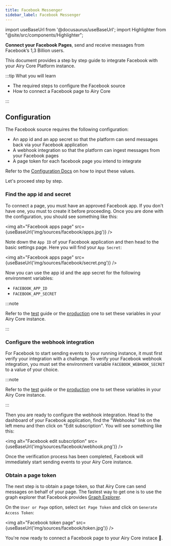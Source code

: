 ```yaml
---
title: Facebook Messenger
sidebar_label: Facebook Messenger
---
```


import useBaseUrl from '@docusaurus/useBaseUrl';
import Highlighter from "@site/src/components/Highlighter";

<Highlighter>

**Connect your Facebook Pages**, send and receive messages from Facebook’s 1,3
Billion users.

</Highlighter>

This document provides a step by step guide to integrate Facebook with your Airy
Core Platform instance.

:::tip What you will learn

- The required steps to configure the Facebook source
- How to connect a Facebook page to Airy Core

:::

## Configuration

The Facebook source requires the following configuration:

- An app id and an app secret so that the platform can send messages back via
  your Facebook application
- A webhook integration so that the platform can ingest messages from your
  Facebook pages
- A page token for each facebook page you intend to integrate

Refer to the [Configuration Docs](/getting-started/deployment/configuration.md#components) on how to input these values.

Let's proceed step by step.

### Find the app id and secret

To connect a page, you must have an approved Facebook app. If you don't have
one, you must to create it before proceeding. Once you are done with the
configuration, you should see something like this:

<img alt="Facebook apps page" src={useBaseUrl('img/sources/facebook/apps.jpg')} />

Note down the `App ID` of your Facebook application and then head to the basic
settings page. Here you will find your `App Secret`:

<img alt="Facebook apps page" src={useBaseUrl('img/sources/facebook/secret.png')} />

Now you can use the app id and the app secret for the following environment variables:

- `FACEBOOK_APP_ID`
- `FACEBOOK_APP_SECRET`

:::note

Refer to the [test](getting-started/deployment/vagrant.md#connect-sources) guide
or the [production](getting-started/deployment/production.md#connect-sources)
one to set these variables in your Airy Core instance.

:::

### Configure the webhook integration

For Facebook to start sending events to your running instance, it must first
verify your integration with a challenge. To verify your Facebook webhook
integration, you must set the environment variable `FACEBOOK_WEBHOOK_SECRET` to
a value of your choice.

:::note

Refer to the [test](/getting-started/deployment/vagrant.md#connect-sources)
guide or the
[production](/getting-started/deployment/production.md#connect-sources) one to
set these variables in your Airy Core instance.

:::

Then you are ready to configure the webhook integration. Head to the dashboard
of your Facebook application, find the "Webhooks" link on the left menu and then
click on "Edit subscription". You will see something like this:

<img alt="Facebook edit subscription" src={useBaseUrl('img/sources/facebook/webhook.png')} />

Once the verification process has been completed, Facebook will immediately
start sending events to your Airy Core instance.

### Obtain a page token

The next step is to obtain a page token, so that Airy Core can send messages on
behalf of your page. The fastest way to get one is to use the graph explorer
that Facebook provides [Graph
Explorer](https://developers.facebook.com/tools/explorer/).

On the `User or Page` option, select `Get Page Token` and click on `Generate Access Token`:

<img alt="Facebook token page" src={useBaseUrl('img/sources/facebook/token.jpg')} />

You're now ready to connect a Facebook page to your Airy Core instace 🎉.
